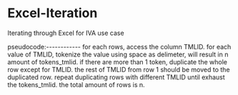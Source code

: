 # Excel-Iteration
Iterating through Excel for IVA use case

pseudocode:------------
for each rows, access the column TMLID.
for each value of TMLID, tokenize the value using space as delimeter, will result in n amount of tokens_tmlid.
if there are more than 1 token, duplicate the whole row except for TMLID.
the rest of TMLID from row 1 should be moved to the duplicated row.
repeat duplicating rows with different TMLID until exhaust the tokens_tmlid. the total amount of rows is n.
